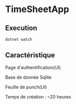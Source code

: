 # TimeSheetApp

## Execution

```bash
dotnet watch
```

## Caractéristique 

Page d'authentification(UI)

Base de donnée Sqlite

Feuille de punch(UI)

Temps de création : ~20 heures